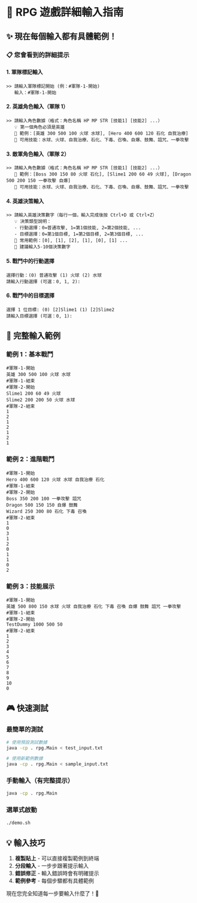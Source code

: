 # 🎯 RPG 遊戲詳細輸入指南

## ✨ 現在每個輸入都有具體範例！

### 📋 您會看到的詳細提示

#### 1. 軍隊標記輸入

```
>> 請輸入軍隊標記開始 (例：#軍隊-1-開始)
   輸入：#軍隊-1-開始
```

#### 2. 英雄角色輸入（軍隊 1）

```
>> 請輸入角色數據（格式：角色名稱 HP MP STR [技能1] [技能2] ...）
   💡 第一個角色必須是英雄
   📝 範例：[英雄 300 500 100 火球 水球], [Hero 400 600 120 石化 自我治療]
   🎯 可用技能：水球、火球、自我治療、石化、下毒、召喚、自爆、鼓舞、詛咒、一拳攻擊
```

#### 3. 敵軍角色輸入（軍隊 2）

```
>> 請輸入角色數據（格式：角色名稱 HP MP STR [技能1] [技能2] ...）
   📝 範例：[Boss 300 150 80 火球 石化], [Slime1 200 60 49 火球], [Dragon 500 200 150 一拳攻擊 自爆]
   🎯 可用技能：水球、火球、自我治療、石化、下毒、召喚、自爆、鼓舞、詛咒、一拳攻擊
```

#### 4. 英雄決策輸入

```
>> 請輸入英雄決策數字（每行一個，輸入完成後按 Ctrl+D 或 Ctrl+Z）
   💡 決策類型說明：
   - 行動選擇：0=普通攻擊, 1=第1個技能, 2=第2個技能, ...
   - 目標選擇：0=第1個目標, 1=第2個目標, 2=第3個目標, ...
   📝 常用範例：[0], [1], [2], [1], [0], [1] ...
   🎯 建議輸入5-10個決策數字
```

#### 5. 戰鬥中的行動選擇

```
選擇行動：(0) 普通攻擊 (1) 火球 (2) 水球
請輸入行動選擇 (可選：0, 1, 2):
```

#### 6. 戰鬥中的目標選擇

```
選擇 1 位目標: (0) [2]Slime1 (1) [2]Slime2
請輸入目標選擇 (可選：0, 1):
```

## 📝 完整輸入範例

### 範例 1：基本戰鬥

```
#軍隊-1-開始
英雄 300 500 100 火球 水球
#軍隊-1-結束
#軍隊-2-開始
Slime1 200 60 49 火球
Slime2 200 200 50 火球 水球
#軍隊-2-結束
1
2
1
2
1
2
1
```

### 範例 2：進階戰鬥

```
#軍隊-1-開始
Hero 400 600 120 火球 水球 自我治療 石化
#軍隊-1-結束
#軍隊-2-開始
Boss 350 200 100 一拳攻擊 詛咒
Dragon 500 150 150 自爆 鼓舞
Wizard 250 300 80 石化 下毒 召喚
#軍隊-2-結束
1
0
3
1
2
0
1
1
0
2
```

### 範例 3：技能展示

```
#軍隊-1-開始
英雄 500 800 150 水球 火球 自我治療 石化 下毒 召喚 自爆 鼓舞 詛咒 一拳攻擊
#軍隊-1-結束
#軍隊-2-開始
TestDummy 1000 500 50
#軍隊-2-結束
1
2
3
4
5
6
7
8
9
10
0
```

## 🎮 快速測試

### 最簡單的測試

```bash
# 使用預設測試數據
java -cp . rpg.Main < test_input.txt

# 使用新範例數據
java -cp . rpg.Main < sample_input.txt
```

### 手動輸入（有完整提示）

```bash
java -cp . rpg.Main
```

### 選單式啟動

```bash
./demo.sh
```

## 💡 輸入技巧

1. **複製貼上** - 可以直接複製範例到終端
2. **分段輸入** - 一步步跟著提示輸入
3. **錯誤修正** - 輸入錯誤時會有明確提示
4. **範例參考** - 每個步驟都有具體範例

現在您完全知道每一步要輸入什麼了！🎉
